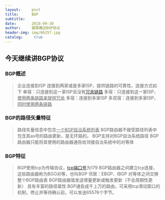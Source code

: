 ```yaml
---
layout:     post
title:      BGP		
subtitle:   
date:       2018-09-30
author:     据需概述BGP协议
header-img: img/66257.jpg
catalog: 	 true
---
```

## 今天继续讲BGP协议

### BGP概述

> 企业连接到ISP
> 连接到两家或是多家ISP，提供链路的可靠性，连接方式如下
> 单宿：只连接到这一家ISP且没有[<u>冗余链路</u>](https://baike.sogou.com/v7955137.htm?fromTitle=%E5%86%97%E4%BD%99%E9%93%BE%E8%B7%AF##s1)
> 多宿：只连接到这一家ISP，<u>使用两条链路来提供冗余</u>
> 多宿：连接到多家ISP
> 多双宿：连接到多家ISP，<u>同时使用两条链路</u>


### BGP的路径矢量特征
>路径矢量信息中包含<u>一个BGP自治系统列表</u>
>BGP路由器不接受路径列表中包含其as号的路由更新，是无环路的。
>BGP支持对BGP自治系统路径
>BGP路由器只能将其使用的路由器通告给邻接自治系统中的对等体

### BGP特征
>BGP使用tcp为传输协议，[tcp端口号](https://baike.sogou.com/v53267118.htm?fromTitle=TCP%E7%AB%AF%E5%8F%A3)为179
>BGP路由器之间建立tcp连接，这些路由器称为BGO对等，也叫BGP 邻居：EBGP、IBGP
>对等体之间交换整个BGP路由表
>BGP路由器值发送增量更新或触发更新（不会周期性更新）
>具有丰富的路径属性
>BGP通告成千上万的路由，可采用tcp滑动窗口的机制，停止并等待确认前，可以发送65576个字节。



